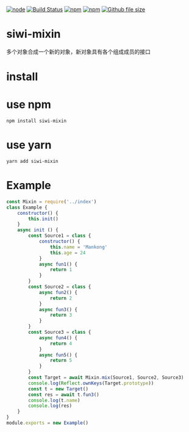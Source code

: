 
[![node](https://img.shields.io/node/v/siwi-mixin.svg)](https://www.npmjs.com/package/siwi-mixin)
[![Build Status](https://travis-ci.org/siwilizhao/siwi-mixin.svg?branch=master)](https://travis-ci.org/siwilizhao/siwi-mixin)
[![npm](https://img.shields.io/npm/v/siwi-mixin.svg)](https://www.npmjs.com/package/siwi-mixin)
[![npm](https://img.shields.io/npm/dt/siwi-mixin.svg)](https://www.npmjs.com/package/siwi-mixin)
[![Github file size](https://img.shields.io/github/size/siwilizhao/siwi-mixin/lib/mixin.js.svg)](https://github.com/siwilizhao/siwi-mixin/lib/mixin.js)

# siwi-mixin
多个对象合成一个新的对象，新对象具有各个组成成员的接口

# install

# use npm

`npm install siwi-mixin`

# use yarn 

`yarn add siwi-mixin`

# Example

```js
const Mixin = require('../index')
class Example {
    constructor() {
        this.init()
    }
    async init () {
        const Source1 = class {
            constructor() {
                this.name = 'Mankong'
                this.age = 24
            }
            async fun1() {
                return 1
            }
        }
        const Source2 = class {
            async fun2() {
                return 2
            }
            async fun3() {
                return 3
            }
        }
        const Source3 = class {
            async fun4() {
                return 4
            }
            async fun5() {
                return 5
            }
        }
        const Target = await Mixin.mix(Source1, Source2, Source3)
        console.log(Reflect.ownKeys(Target.prototype))
        const t = new Target()
        const res = await t.fun3()
        console.log(t.name)
        console.log(res)
    }
}
module.exports = new Example()
```
